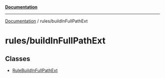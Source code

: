 [**Documentation**](https://raw.githubusercontent.com/Christian-Me/obsidian-front-matter-automate/main/doc/README.md)

***

[Documentation](https://raw.githubusercontent.com/Christian-Me/obsidian-front-matter-automate/main/doc/README.md) / rules/buildInFullPathExt

# rules/buildInFullPathExt

## Classes

- [RuleBuildInFullPathExt](https://raw.githubusercontent.com/Christian-Me/obsidian-front-matter-automate/main/doc/rules/buildInFullPathExt/classes/RuleBuildInFullPathExt.md)
